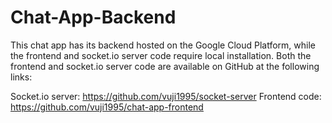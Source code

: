 # Chat-App-Backend

This chat app has its backend hosted on the Google Cloud Platform, while the frontend and socket.io server code require local installation. Both the frontend and socket.io server code are available on GitHub at the following links:

Socket.io server: https://github.com/vuji1995/socket-server
Frontend code: https://github.com/vuji1995/chat-app-frontend
